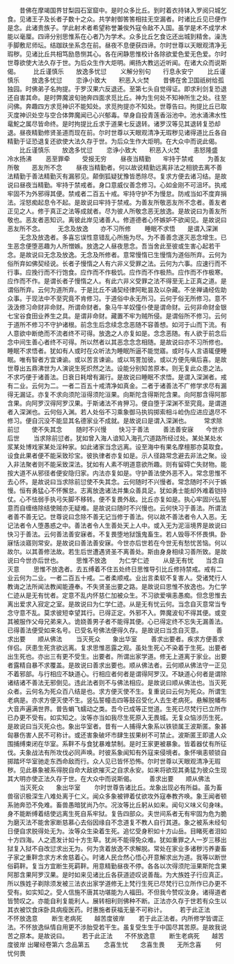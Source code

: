 <!-- { "loadSidebar": true } -->
　　昔佛在摩竭国界甘梨园石室窟中。是时众多比丘。到时着衣持钵入罗阅只城乞食。见诸王子及长者子数十之众。共学射御筈筈相拄无空漏者。时诸比丘见已便作是念。此诸贵族子。学此射术者希望称誉兼俟外寇令敌不入国。虽学是术不成学术能以毫厘。四谛分别思惟系在心者乃为学术。众多比丘乞食讫还出城到精舍。澡洗手脚敷尼师坛。结跏趺坐系念在前。昼夜不息便获四谛。尔时世尊以天眼观清净无瑕秽。见诸比丘共相笃励恳恻其心。各在闲静思惟校计各除欲爱色爱无色爱。尔时世尊欲使大法久存于世。为后众生作大炬明。阐扬大教远近听闻。在诸大众而说斯偈。
　　比丘谨慎乐　　放逸多忧愆
　　义解分别句　　行息永安宁
　　比丘谨慎乐　　放逸多忧愆
　　恋诤小致大　　积恶入火焚
　　昔佛在舍卫国祇树给孤独园。时佛弟子名拘提。于罗汉果六反退还。至第七头自觉得证。即求利剑复恐退还自害其命。是时弊魔波旬驰奔四面求觅比丘。神为生何处不知神所生之处。往至问佛。奔趣四方求觅神识不能知处。求觅拘提亦不知处。世尊告曰。拘提比丘已取灭度神识处空与空合体弊魔闻已心兴郁毒。举身自投青莲香浴池中。池水涌沸水性鼋鮀之属尽皆命终。是时拘提比丘求于道果七反退转。诸罗汉等见其退转复恐却退。昼夜精勤修贤圣道而现在前。尔时世尊以天眼观清净无瑕秽见诸得道比丘各自精勤于证恐退复还欲使大法久存于世。为后众生作大炬明。在大众中而说此偈。
　　比丘谨慎乐　　放逸多忧愆
　　恋诤小致大　　积恶入火焚
　　恚怒隆盛　　冷水扬沸
　　恶至罪牵　　受报无穷
　　昼夜当精勤　　牢持于禁戒
　　为善友所敬　　恶友所不念
　　昼夜当精勤者。何以故说精勤远离非法之相貌去离不善法精勤于善法精勤灭有漏邪见。颠倒狐疑犹豫皆悉除尽。复求方便去诸习结。是故说曰昼夜当精勤。牢持于禁戒者。身口意威仪善念修习。心如金刚不可沮坏。执戒牢固不为外邪得其便。禁戒者二百五十戒。牢持守护不为慢怠。防戒当如不度弃捐法。淫怒痴起息令不起。是故说曰牢持于禁戒。为善友所敬恶友所不念者。善友者正见之人。修于真正之法等成就者。尽为彼人所敬念恶无放逸。是故说曰为善友所敬也。恶友者恶知识。离彼此岸见诸善人。修道德者心怀嫉妒不欲闻见。是故说曰恶友所不念。
　　无念及放逸　　亦不习所修
　　睡眠不求悟　　是谓入深渊
　　无念及放逸者。多喜忘误性意错乱心所施为尽。为不善善念遂灭恶念增生。已生恶念便堕恶趣为人所憎嫉。放逸之人昼夜思念。吾当舍此至彼或生害心起若干念。是故说曰无念及放逸。无念及所修者。意常慢惰已生慢惰为道俗所弃。云何为俗所弃如佛契经说。长者子慢惰之人有六非义受罪之法。云何为六事。应速行而不行事。应挽行而不行饱食。应作而不作极饥。应作而不作极热。应作而不作极寒。应作而不作。是谓长者子慢惰之人。有此六非义受罪之法不得至无上正真之道。是谓俗所弃。云何为道所弃。于是比丘不诵契经律阿毗昙及以杂藏。不坐禅诵经佐助众事。于现法中不至究竟不肯修习。于道俗中永无所习。云何于俗无所修习。意不汲汲修习命财非命财。所谓命财者。象马牛羊奴僮仆使是谓命财。云何非命财金银七宝谷食田业养生之具。是谓非命财。藏置不牢为贼所侵。是谓俗所不修习。云何于道所不修习不守护诸根。前念生后念续念念恶随不容善想。如河于山而下流。有人意欲中断绝而不流者终不可得。放逸之人亦复如是。念念恶随。有人欲于前念后念中间生善心者终不可得。所以然者以其恶念念念相随。是故说曰亦不习所修也。睡眠不求悟者。犹如有人或时在众听法为睡眠所逼不能觉寤。或时与人言语辄便睡眠。唯有智者方宜谏谕。或以苦言谏谕。或以骂詈加彼。或以方便先嗔后喜。是故世尊出五鼎沸世为人演说生死炽然之法。设能分别知苦原本。则无复此众患之法。不求巧便于诸善法。日衰日耗增有漏行。是故说曰睡眠不求悟。是谓入深渊者。戒有二业。云何为二。一者二百五十戒清净如真金。二者于诸善法不广修学求尽有漏得无漏证。亦复不求向须陀洹得须陀洹果。向斯陀含得斯陀含果。向阿那含得阿那含果。向阿罗汉得阿罗汉果。于斯诸法不肯狎习。便自堕于深渊不至究竟。是谓道者入深渊也。云何俗入渊。若人处俗不习乘象御马执钩掷索相斗崄伪应进应退尽不修习。便自沉没不能显其名德家业不成就。是故说曰是谓入深渊也。
　　常求除前愆　　使不失其念
　　随时不兴慢　　快习于善法
　　善法善安寐　　今世亦后世
　　当求除前愆者。犹如曾入海人谙知入海孔穴道路所经过处。某处某处水浆某处博戏家某处淫种家。如此诸家当念远离。设至海中有果名摩檀那亦莫取食。设食此果者便不能采致珍宝。彼执律者亦复如是。示人径路常念避去非法之聚。设入非法聚者则不能采致深法。犹如有人素不明道意欲所趣。则有留碍亡失财物。能按大道不从邪径者便安隐归家。内法亦复如是。守护善法使外恶不入。常念思惟不去心怀。是故说曰当求除前愆使不失其念。云何随时不兴慢者。常念随时不兴于嫉慢。恒有勇猛心不怀懈怠。志离放逸诸法并集众善具足。犹如勇士能却外难着铠持仗。心不怯弱手执弓矢脚不移转。便不复畏外敌。比丘亦复如是。执心牢固兴弘誓意而自缠络除结使贼亦无疑难。是故说曰随时不兴慢也。云何快习于善法。所谓法者善不善无记。世尊说曰念除不善无记当修于善法。何以故不善法者令人入恶。无记法者令人堕愚惑之中。善法者令人生善处天上人中。或入无为泥洹境界是故说曰快习于善法。云何善法善安寐者。不复畏堕地狱饿鬼畜生。若人毁辱不怀畏惧。卧寐恬淡寤则常安。是故说曰善法善安寐。今世亦后世若在今世无有愁忧苦恼。何以故尔。以其善修法故。若生后世遭遇贤圣不离善处。斯由身身相续习善所致。是故说曰今世亦后世也。
　　思惟不放逸　　为仁学仁迹
　　从是无有忧　　当念自灭意
　　思惟不放逸者。去五缚着不住五处终日思惟导引比丘修持禁戒。戒有二业云何为二业。一者二百五十戒。二者柔顺戒。业出言柔软不复害人。受诸梵行人教诲之法所闻法教闻能遵奉。不失贤圣出要之路。是故说曰思惟不放逸也。为仁学仁迹从是无有忧者。定意不乱内怀慈仁加被众生。不习欲爱嗔恚愚痴。但念思惟去离出爱求入寂定之室。是故说曰为仁学仁迹。从是无有忧云何。当念自灭意常当专念守意不乱。莫求彼短幸望其行。已得正定。外邪不入。弊魔波旬不得其便。或变其被服作父母兄弟来入。诡娆善男子者不能得其便。心已得定终不忘失无漏善法。已得善法便受如来名号。已受名号佛法便得久存。是故说曰当念自灭意。
　　善求出要　　顺从佛法
　　当灭死众　　象出华室
　　善求出要者。疾求方便善求伴侣。厌患生死贪欲远离。复求思惟恶露之观。虽处生死心不染着于生死。出要者出生死也。亦出三有更不受生。出要者。所谓出家学道。修无上道离于家业。出要者露精自暴不求覆盖。是故说曰善求出要也。顺从佛法者。云何顺从佛法守一正见不着邪部。与行相应不缺道心。行相应者何者是谓得阿罗汉。不缺道心何者是谓除诸结诸不善法无邪倒见。违此法者则不与佛法相应。是故说曰顺从佛法也。当灭死众者。云何名为死众百八结是也。求方便灭使不生。复重说曰云何为死众。所谓生老病是。亦求方便灭使不生。竖弘誓幢击四等鼓召受化人去生老病死。悬解脱幡布大音声遍满世界。普告蜎飞蠕动之类。吾今已成等正觉道。生死已尽梵行已立所作已办更不受有。如实知之。汝等亦当如我尽生死原入无畏城。无复众恼涉历生死。是故说曰当灭死众也。象出华室者。昔有一人捕得大象系以铁锁属王波斯匿。象甚匈暴伤害人民不可称计。或还害象破坏市肆生拔果树不可禁止。波斯匿王即遣人众围捕缚束闭在华室。系靽不与食犹暴难禁制。是时王家更被暴象。皆着器仗有所征伐。夫象战法有所攻伐必同声唤。时彼系象闻知有外寇来侵境者。象怀嗔恚顿锁自掷踏坏华室驰走东西命敌而行。众人见已皆怀恐怖。尔时世尊以天眼观清净无瑕秽。见此暴象被系得脱自命大敌欲摧灭之自求永安。如来将欲现其勇猛为彼众生现其大明亦使正法久存于世。在大众中而说斯偈。
　　善求出要　　顺从佛法
　　当灭死众　　象出华室
　　尔时世尊告诸比丘。龙象出现必有所益。虽为畜兽宿识极深生八难处离于仁义。闻众多象被钾着仗欲攻外寇奉教齐唤。象王闻者顿系驰奔恐不免难。畜兽愚暗犹尚乃尔。况汝等比丘躬从如来。闻句义味义句身味。身不能断缚着结使远离生死自系牢狱。复告四部众。夫世间系者无有牢固为危为脆为磨灭法不能舍家断慈慕心去俗因缘自不念道复不教人自行其道。象之被系未经旬日便自求脱得处无为。汝等众生染着生死。追忆受身积如十方山岳。目睹死者泪如十方四海。人之遗发计如十方生草。犹尚不能得免众难。犹如重罪之人一岁三移出狱复入狱不自改愆求出无为。何为贪着放逸不求解脱。常处在家业多诸秽污养妻畜子家之重靽念求方术舍慈着心。时诸人民佥然心悟心开意解求出为道。我等以断世俗羁靽。复当方宜断生死羁靽。用意精勤昼夜不停。各各以次得须陀洹果斯陀含果阿那含果阿罗汉果。是时如来见诸比丘各获道迹叹说善哉。为大族姓子行应真正。所以族姓子剃除须发被三法衣出家学道修无上梵行生死已尽梵行已立所作已办更不受有。如实知之。受人信施不唐其功堪能为人福田。不但我今赞叹汝身。诸得道者皆赞叹之。亦能自利复能利人。展转相利则佛种不断。正法亦久存于世若有众生以其衣被饮食床卧具病瘦医药。时惠施者获福无量不可称计。
　　若于此正法　　不怀放逸意
　　断生老病死　　越苦度彼岸
　　若于此正法者。内所修学皆谓正法。不怀放逸纵情自用更不涉胎受若干生。虽复受生生于中国尽其苦原。是故我说苦之原本。是故说曰。
　　若于此正法　　不怀放逸意
　　断生老病死　　越苦度彼岸
出曜经卷第六
念品第五
　　念喜生忧　　念喜生畏　　无所念喜
　　何忧何畏
